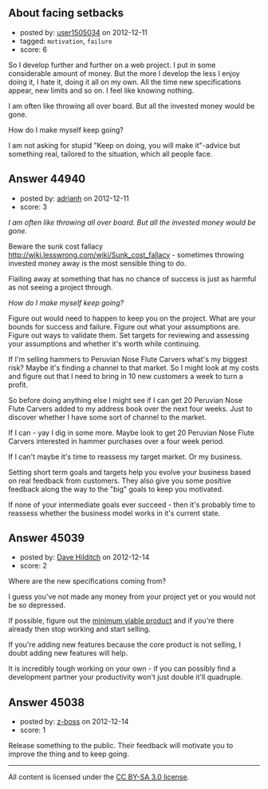 ## About facing setbacks

- posted by: [user1505034](https://stackexchange.com/users/-1/22021-user1505034) on 2012-12-11
- tagged: `motivation`, `failure`
- score: 6

So I develop further and further on a web project. I put in some considerable amount of money. But the more I develop the less I enjoy doing it, I hate it, doing it all on my own. All the time new specifications appear, new limits and so on. I feel like knowing nothing.

I am often like throwing all over board. But all the invested money would be gone.

How do I make myself keep going?

I am not asking for stupid "Keep on doing, you will make it"-advice but something real, tailored to the situation, which all people face.


## Answer 44940

- posted by: [adrianh](https://stackexchange.com/users/-1/4599-adrianh) on 2012-12-11
- score: 3

*I am often like throwing all over board. But all the invested money would be gone.*

Beware the sunk cost fallacy http://wiki.lesswrong.com/wiki/Sunk_cost_fallacy - sometimes throwing invested money away is the most sensible thing to do.

Flailing away at something that has no chance of success is just as harmful as not seeing a project through.

*How do I make myself keep going?*

Figure out would need to happen to keep you on the project. What are your bounds for success and failure. Figure out what your assumptions are. Figure out ways to validate them. Set targets for reviewing and assessing your assumptions and whether it's worth while continuing.

If I'm selling hammers to Peruvian Nose Flute Carvers what's my biggest risk?  Maybe it's finding a channel to that market. So I might look at my costs and figure out that I need to bring in 10 new customers a week to turn a profit. 

So before doing anything else I might see if I can get 20 Peruvian Nose Flute Carvers added to my address book over the next four weeks. Just to discover whether I have some sort of channel to the market.

If I can - yay I dig in some more. Maybe look to get 20 Peruvian Nose Flute Carvers interested in hammer purchases over a four week period. 

If I can't maybe it's time to reassess my target market. Or my business.

Setting short term goals and targets help you evolve your business based on real feedback from customers. They also give you some positive feedback along the way to the "big" goals to keep you motivated.

If none of your intermediate goals ever succeed - then it's probably time to reassess whether the business model works in it's current state.


## Answer 45039

- posted by: [Dave Hilditch](https://stackexchange.com/users/-1/19968-dave-hilditch) on 2012-12-14
- score: 2

<p>Where are the new specifications coming from?</p>

<p>I guess you've not made any money from your project yet or you would not be so depressed.</p>

<p>If possible, figure out the <a href="http://www.startuplessonslearned.com/2009/08/minimum-viable-product-guide.html" rel="nofollow">minimum viable product</a> and if you're there already then stop working and start selling.</p>

<p>If you're adding new features because the core product is not selling, I doubt adding new features will help.</p>

<p>It is incredibly tough working on your own - if you can possibly find a development partner your productivity won't just double it'll quadruple.</p>



## Answer 45038

- posted by: [z-boss](https://stackexchange.com/users/-1/9067-z-boss) on 2012-12-14
- score: 1

Release something to the public. Their feedback will motivate you to improve the thing and to keep going.



---

All content is licensed under the [CC BY-SA 3.0 license](https://creativecommons.org/licenses/by-sa/3.0/).
